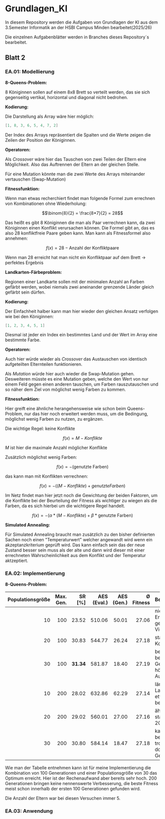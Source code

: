 # Grundlagen_KI

In diesem Repository werden die Aufgaben von Grundlagen der KI aus dem 3.Semester Informatik an der HSBI Campus Minden bearbeitet(2025/26)

Die einzelnen Aufgabenblätter werden in Branches dieses Repository´s bearbeitet.

## Blatt 2

### EA.01: Modellierung

**8-Queens-Problem:**

8 Königinnen sollen auf einem 8x8 Brett so verteilt werden, das sie sich gegenseitig vertikal, horizontal und diagonal nicht bedrohen.

**Kodierung:**

Die Darstellung als Array wäre hier möglich:

```java
[1, 8, 3, 6, 5, 4, 7, 2]
```

Der Index des Arrays repräsentiert die Spalten und die Werte zeigen die Zeilen der Position der Königinnen.

**Operatoren:**

Als *Crossover* wäre hier das Tauschen von zwei Teilen der Eltern eine Möglichkeit. Also das Auftrennen der Eltern an der gleichen Stelle.

Für eine Mutation könnte man die zwei Werte des Arrays miteinander vertauschen (Swap-Mutation)

**Fitnessfunktion:**

Wenn man etwas recherchiert findet man folgende Formel zum errechnen von Kombinationen ohne Wiederholung:

$$\binom{8}{2} = \frac{8*7}{2} = 28$$

Das heißt es gibt 8 Königinnen die man als Paar verrechnen kann, da zwei Königinnen einen Konflikt verursachen können. Die Formel gibt an, das es also 28 konfliktfreie Paare geben kann. Man kann als Fitnessformel also annehmen:

$$f(x) = 28 - \text{Anzahl der Konfliktpaare}$$

Wenn man 28 erreicht hat man nicht ein Konfliktpaar auf dem Brett -> perfektes Ergebnis

**Landkarten-Färbeproblem:**

Regionen einer Landkarte sollen mit der minimalen Anzahl an Farben gefärbt werden, wobei niemals zwei aneinander grenzende Länder gleich gefärbt sein dürfen.

**Kodierung:**

Der Einfachheit halber kann man hier wieder den gleichen Ansatz verfolgen wie bei den Königinnen:

```java
[1, 2, 3, 4, 5, 1]
```

Diesmal ist jeder ein Index ein bestimmtes Land und der Wert im Array eine bestimmte Farbe.

**Operatoren:**

Auch hier würde wieder als *Crossover* das Austauschen von identisch aufgeteilten Elternteilen funktionieren.

Als *Mutation* würde hier auch wieder die Swap-Mutation gehen. Desweiteren müsste es eine Mutation geben, welche den Wert von nur einem Feld gegen einen anderen tauschen, um Farben rauszutauschen und so näher dem Ziel von möglichst wenig Farben zu kommen.

**Fitnessfunktion:**

Hier greift eine ähnliche herangehensweise wie schon beim Queens-Problem, nur das hier noch erweitert werden muss, um die Bedingung, möglichst wenig Farben zu nutzen, zu ergänzen.

Die wichtige Regel: keine Konflikte

$$f(x) = M - Konflikte$$

$M$ ist hier die maximale Anzahl möglicher Konflikte

Zusätzlich möglichst wenig Farben:

$$f(x) = -(\text{genutzte Farben})$$

das kann man mit Konflikten verrechnen:

$$f(x) = -((M - Konflikte) + genutzte Farben)$$

Im Netz findet man hier jetzt noch die Gewichtung der beiden Faktoren, um die Konflikte bei der Beurteilung der Fitness als wichtiger zu wiegen als die Farben, da es sich hierbei um die wichtigere Regel handelt.

$$f(x) = -(\alpha * (M - Konflikte) + \beta * \text{genutzte Farben}) $$

**Simulated Annealing:**

Für Simulated Annealing braucht man zusätzlich zu den bisher definierten Sachen noch einen "Temperaturwert" welcher angewandt wird wenn ein akzeptanzkriterium geprüft wird. Das kann einfach sein das der neue Zustand besser sein muss als der alte und dann wird dieser mit einer errechneten Wahrscheinlichkeit aus dem Konflikt und der Temperatur aktzeptiert.

### EA.02: Implementierung

**8-Queens-Problem:**

| Populationsgröße | Max. Gen. |    SR [%] | AES (Eval.) | AES (Gen.) | Ø Fitness | Bemerkung                                     |
| ---------------: | --------: | --------: | ----------: | ---------: | --------: | --------------------------------------------- |
|               10 |       100 |     23.52 |      510.06 |      50.01 |     27.06 | niedrige Erfolgsrate, geringe Vielfalt        |
|               20 |       100 |     30.83 |      544.77 |      26.24 |     27.18 | stabile Konvergenz                            |
|               30 |       100 | **31.34** |      581.87 |      18.40 |     27.19 | beste Rate bei 100 Gen., aber höherer Aufwand |
|               10 |       200 |     28.02 |      632.86 |      62.29 |     27.14 | längere Laufzeit, etwas besser                |
|               20 |       200 |     29.02 |      560.01 |      27.00 |     27.16 | ähnlich stabil wie 20/100                     |
|               30 |       200 |     30.80 |      584.14 |      18.47 |     27.18 | kaum besser, trotz doppelter Gen.-Zahl        |

Wie man der Tabelle entnehmen kann ist für meine Implementierung die Kombination von 100 Generationen und einer Populationsgröße von 30 das Optimum erreicht. Hier ist der Rechenaufwand aber bereits sehr hoch. 200 Generationen bringen keine nennenswerte Verbesserung, die beste Fitness meist schon innerhalb der ersten 100 Generationen gefunden wird.

Die Anzahl der Eltern war bei diesen Versuchen immer 5.

### EA.03: Anwendung